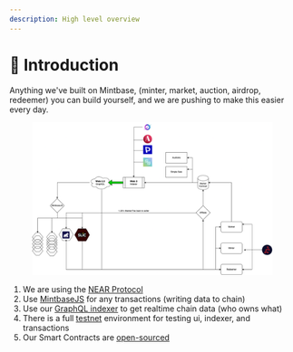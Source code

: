 ```yaml
---
description: High level overview
---
```


# 🧠 Introduction

Anything we've built on Mintbase, (minter, market, auction, airdrop, redeemer) you can build yourself, and we are pushing to make this easier every day.

<figure><img src="../.gitbook/assets/affiliate.drawio (1) (2).png" alt=""><figcaption></figcaption></figure>

1. We are using the [NEAR Protocol](https://near.org/)
2. Use [MintbaseJS](https://www.npmjs.com/package/mintbase) for any transactions (writing data to chain)&#x20;
3. Use our [GraphQL indexer](read-data/mintbase-graph.md) to get realtime chain data (who owns what)
4. There is a full [testnet](https://testnet.mintbase.io/) environment for testing ui, indexer, and transactions
5. Our Smart Contracts are [open-sourced](https://github.com/Mintbase/mintbase-core/tree/master/store)






